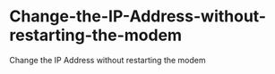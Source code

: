 # Change-the-IP-Address-without-restarting-the-modem
Change the IP Address without restarting the modem

